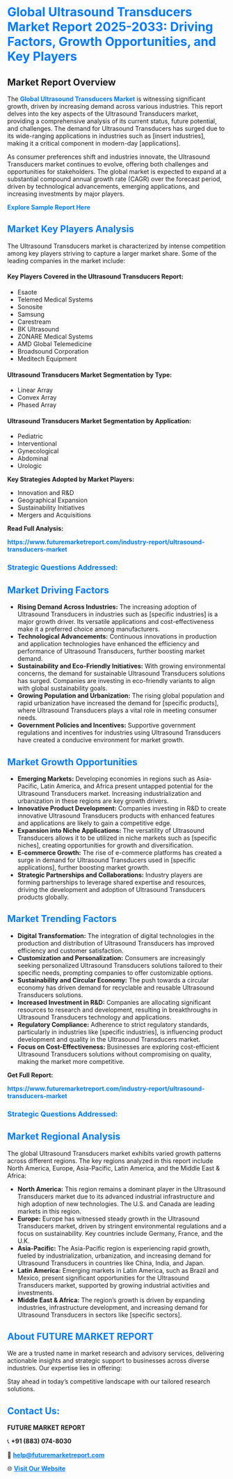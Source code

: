 <h1 style="color: #007BFF;">Global Ultrasound Transducers Market Report 2025-2033: Driving Factors, Growth Opportunities, and Key Players</h1>

<section id="overview">
<h2>Market Report Overview</h2>
<p>The <a href="https://www.futuremarketreport.com/industry-report/ultrasound-transducers-market" style="color: #007BFF; text-decoration: none;"><strong>Global Ultrasound Transducers Market</strong></a> is witnessing significant growth, driven by increasing demand across various industries. This report delves into the key aspects of the Ultrasound Transducers market, providing a comprehensive analysis of its current status, future potential, and challenges. The demand for Ultrasound Transducers has surged due to its wide-ranging applications in industries such as [insert industries], making it a critical component in modern-day [applications].</p>
<p>As consumer preferences shift and industries innovate, the Ultrasound Transducers market continues to evolve, offering both challenges and opportunities for stakeholders. The global market is expected to expand at a substantial compound annual growth rate (CAGR) over the forecast period, driven by technological advancements, emerging applications, and increasing investments by major players.</p>
</section>

<section id="overview">
<p><a href="https://www.futuremarketreport.com/request-sample/reportId=56519" style="color: #007BFF; text-decoration: none;"><strong>Explore Sample Report Here</strong></a></p>
</section>

<section id="key-players">
<h2 style="color: #007BFF;">Market Key Players Analysis</h2>
<p>The Ultrasound Transducers market is characterized by intense competition among key players striving to capture a larger market share. Some of the leading companies in the market include:</p>
<h4>Key Players Covered in the Ultrasound Transducers Report:</h4>
<ul><li>Esaote</li><li>Telemed Medical Systems</li><li>Sonosite</li><li>Samsung</li><li>Carestream</li><li>BK Ultrasound</li><li>ZONARE Medical Systems</li><li>AMD Global Telemedicine</li><li>Broadsound Corporation</li><li>Meditech Equipment</li></ul>
<h4>Ultrasound Transducers Market Segmentation by Type:</h4>
<ul><li>Linear Array</li><li>Convex Array</li><li>Phased Array</li></ul>

<h4>Ultrasound Transducers Market Segmentation by Application:</h4>
<ul><li>Pediatric</li><li>Interventional</li><li>Gynecological</li><li>Abdominal</li><li>Urologic</li></ul>
<p><strong>Key Strategies Adopted by Market Players:</strong></p>
<ul>
<li>Innovation and R&D</li>
<li>Geographical Expansion</li>
<li>Sustainability Initiatives</li>
<li>Mergers and Acquisitions</li>
</ul>
</section>

<section>
<p><strong>Read Full Analysis: </strong></p><a href="https://www.futuremarketreport.com/industry-report/ultrasound-transducers-market" style="color: #007BFF; text-decoration: none;"><strong>https://www.futuremarketreport.com/industry-report/ultrasound-transducers-market</strong></a>
<h3 style="color: #007BFF;">Strategic Questions Addressed:</h3>
</section>

<section id="driving-factors">
<h2 style="color: #007BFF;">Market Driving Factors</h2>
<ul>
<li><strong>Rising Demand Across Industries:</strong> The increasing adoption of Ultrasound Transducers in industries such as [specific industries] is a major growth driver. Its versatile applications and cost-effectiveness make it a preferred choice among manufacturers.</li>
<li><strong>Technological Advancements:</strong> Continuous innovations in production and application technologies have enhanced the efficiency and performance of Ultrasound Transducers, further boosting market demand.</li>
<li><strong>Sustainability and Eco-Friendly Initiatives:</strong> With growing environmental concerns, the demand for sustainable Ultrasound Transducers solutions has surged. Companies are investing in eco-friendly variants to align with global sustainability goals.</li>
<li><strong>Growing Population and Urbanization:</strong> The rising global population and rapid urbanization have increased the demand for [specific products], where Ultrasound Transducers plays a vital role in meeting consumer needs.</li>
<li><strong>Government Policies and Incentives:</strong> Supportive government regulations and incentives for industries using Ultrasound Transducers have created a conducive environment for market growth.</li>
</ul>
</section>

<section id="growth-opportunities">
<h2 style="color: #007BFF;">Market Growth Opportunities</h2>
<ul>
<li><strong>Emerging Markets:</strong> Developing economies in regions such as Asia-Pacific, Latin America, and Africa present untapped potential for the Ultrasound Transducers market. Increasing industrialization and urbanization in these regions are key growth drivers.</li>
<li><strong>Innovative Product Development:</strong> Companies investing in R&D to create innovative Ultrasound Transducers products with enhanced features and applications are likely to gain a competitive edge.</li>
<li><strong>Expansion into Niche Applications:</strong> The versatility of Ultrasound Transducers allows it to be utilized in niche markets such as [specific niches], creating opportunities for growth and diversification.</li>
<li><strong>E-commerce Growth:</strong> The rise of e-commerce platforms has created a surge in demand for Ultrasound Transducers used in [specific applications], further boosting market growth.</li>
<li><strong>Strategic Partnerships and Collaborations:</strong> Industry players are forming partnerships to leverage shared expertise and resources, driving the development and adoption of Ultrasound Transducers products globally.</li>
</ul>
</section>

<section id="trending-factors">
<h2 style="color: #007BFF;">Market Trending Factors</h2>
<ul>
<li><strong>Digital Transformation:</strong> The integration of digital technologies in the production and distribution of Ultrasound Transducers has improved efficiency and customer satisfaction.</li>
<li><strong>Customization and Personalization:</strong> Consumers are increasingly seeking personalized Ultrasound Transducers solutions tailored to their specific needs, prompting companies to offer customizable options.</li>
<li><strong>Sustainability and Circular Economy:</strong> The push towards a circular economy has driven demand for recyclable and reusable Ultrasound Transducers solutions.</li>
<li><strong>Increased Investment in R&D:</strong> Companies are allocating significant resources to research and development, resulting in breakthroughs in Ultrasound Transducers technology and applications.</li>
<li><strong>Regulatory Compliance:</strong> Adherence to strict regulatory standards, particularly in industries like [specific industries], is influencing product development and quality in the Ultrasound Transducers market.</li>
<li><strong>Focus on Cost-Effectiveness:</strong> Businesses are exploring cost-efficient Ultrasound Transducers solutions without compromising on quality, making the market more competitive.</li>
</ul>
</section>

<section>
<p><strong>Get Full Report: </strong></p><a href="https://www.futuremarketreport.com/industry-report/ultrasound-transducers-market" style="color: #007BFF; text-decoration: none;"><strong>https://www.futuremarketreport.com/industry-report/ultrasound-transducers-market</strong></a>
<h3 style="color: #007BFF;">Strategic Questions Addressed:</h3>
</section>


<section id="regional-analysis">
<h2 style="color: #007BFF;">Market Regional Analysis</h2>
<p>The global Ultrasound Transducers market exhibits varied growth patterns across different regions. The key regions analyzed in this report include North America, Europe, Asia-Pacific, Latin America, and the Middle East & Africa:</p>
<ul>
<li><strong>North America:</strong> This region remains a dominant player in the Ultrasound Transducers market due to its advanced industrial infrastructure and high adoption of new technologies. The U.S. and Canada are leading markets in this region.</li>
<li><strong>Europe:</strong> Europe has witnessed steady growth in the Ultrasound Transducers market, driven by stringent environmental regulations and a focus on sustainability. Key countries include Germany, France, and the U.K.</li>
<li><strong>Asia-Pacific:</strong> The Asia-Pacific region is experiencing rapid growth, fueled by industrialization, urbanization, and increasing demand for Ultrasound Transducers in countries like China, India, and Japan.</li>
<li><strong>Latin America:</strong> Emerging markets in Latin America, such as Brazil and Mexico, present significant opportunities for the Ultrasound Transducers market, supported by growing industrial activities and investments.</li>
<li><strong>Middle East & Africa:</strong> The region’s growth is driven by expanding industries, infrastructure development, and increasing demand for Ultrasound Transducers in sectors like [specific sectors].</li>
</ul>
</section>

<footer>
<h2 style="color: #007BFF;">About FUTURE MARKET REPORT</h2>
<p>We are a trusted name in market research and advisory services, delivering actionable insights and strategic support to businesses across diverse industries. Our expertise lies in offering:</p>

<p>Stay ahead in today’s competitive landscape with our tailored research solutions.</p>

<h2 style="color: #007BFF;">Contact Us:</h2>
<p><strong>FUTURE MARKET REPORT</strong></p>
<p>📞 <strong>+91 (883) 074-8030</strong></p>
<p>📧 <strong><a href="mailto:help@futuremarketreport.com" style="color: #007BFF;">help@futuremarketreport.com</a></strong></p>
<p>🌐 <strong><a href="https://www.futuremarketreport.com/" style="color: #007BFF;">Visit Our Website</a></strong></p>
</footer>